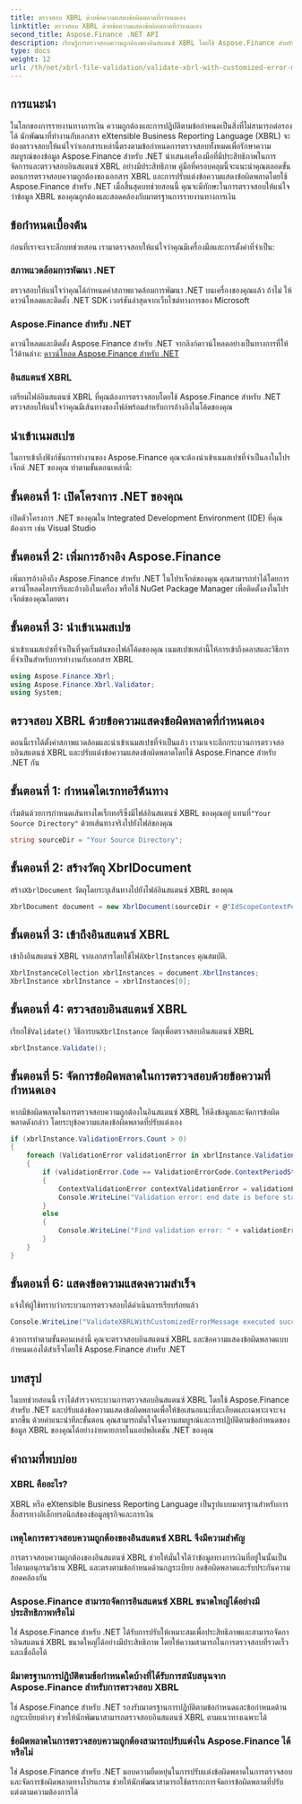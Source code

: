```yaml
---
title: ตรวจสอบ XBRL ด้วยข้อความแสดงข้อผิดพลาดที่กำหนดเอง
linktitle: ตรวจสอบ XBRL ด้วยข้อความแสดงข้อผิดพลาดที่กำหนดเอง
second_title: Aspose.Finance .NET API
description: เรียนรู้การตรวจสอบความถูกต้องของอินสแตนซ์ XBRL โดยใช้ Aspose.Finance สำหรับ .NET พร้อมคำแนะนำโดยละเอียดทีละขั้นตอน ตรวจสอบความถูกต้องและการปฏิบัติตามข้อกำหนดของข้อมูลทางการเงินของคุณได้อย่างง่ายดาย
type: docs
weight: 12
url: /th/net/xbrl-file-validation/validate-xbrl-with-customized-error-message/
---
```

## การแนะนำ
ในโลกของการรายงานทางการเงิน ความถูกต้องและการปฏิบัติตามข้อกำหนดเป็นสิ่งที่ไม่สามารถต่อรองได้ นักพัฒนาที่ทำงานกับเอกสาร eXtensible Business Reporting Language (XBRL) จะต้องตรวจสอบให้แน่ใจว่าเอกสารเหล่านี้ตรงตามข้อกำหนดการตรวจสอบทั้งหมดเพื่อรักษาความสมบูรณ์ของข้อมูล Aspose.Finance สำหรับ .NET นำเสนอเครื่องมือที่มีประสิทธิภาพในการจัดการและตรวจสอบอินสแตนซ์ XBRL อย่างมีประสิทธิภาพ คู่มือที่ครอบคลุมนี้จะแนะนำคุณตลอดขั้นตอนการตรวจสอบความถูกต้องของเอกสาร XBRL และการปรับแต่งข้อความแสดงข้อผิดพลาดโดยใช้ Aspose.Finance สำหรับ .NET เมื่อสิ้นสุดบทช่วยสอนนี้ คุณจะมีทักษะในการตรวจสอบให้แน่ใจว่าข้อมูล XBRL ของคุณถูกต้องและสอดคล้องกับมาตรฐานการรายงานทางการเงิน
## ข้อกำหนดเบื้องต้น
ก่อนที่เราจะเจาะลึกบทช่วยสอน เรามาตรวจสอบให้แน่ใจว่าคุณมีเครื่องมือและการตั้งค่าที่จำเป็น:
### สภาพแวดล้อมการพัฒนา .NET
ตรวจสอบให้แน่ใจว่าคุณได้กำหนดค่าสภาพแวดล้อมการพัฒนา .NET บนเครื่องของคุณแล้ว ถ้าไม่ ให้ดาวน์โหลดและติดตั้ง .NET SDK เวอร์ชันล่าสุดจากเว็บไซต์ทางการของ Microsoft
### Aspose.Finance สำหรับ .NET
ดาวน์โหลดและติดตั้ง Aspose.Finance สำหรับ .NET จากลิงก์ดาวน์โหลดอย่างเป็นทางการที่ให้ไว้ด้านล่าง:
[ดาวน์โหลด Aspose.Finance สำหรับ .NET](https://releases.aspose.com/finance/net/)
### อินสแตนซ์ XBRL
เตรียมไฟล์อินสแตนซ์ XBRL ที่คุณต้องการตรวจสอบโดยใช้ Aspose.Finance สำหรับ .NET ตรวจสอบให้แน่ใจว่าคุณมีเส้นทางของไฟล์พร้อมสำหรับการอ้างอิงในโค้ดของคุณ
## นำเข้าเนมสเปซ
ในการเข้าถึงฟังก์ชันการทำงานของ Aspose.Finance คุณจะต้องนำเข้าเนมสเปซที่จำเป็นลงในโปรเจ็กต์ .NET ของคุณ ทำตามขั้นตอนเหล่านี้:
## ขั้นตอนที่ 1: เปิดโครงการ .NET ของคุณ
เปิดตัวโครงการ .NET ของคุณใน Integrated Development Environment (IDE) ที่คุณต้องการ เช่น Visual Studio
## ขั้นตอนที่ 2: เพิ่มการอ้างอิง Aspose.Finance
เพิ่มการอ้างอิงถึง Aspose.Finance สำหรับ .NET ในโปรเจ็กต์ของคุณ คุณสามารถทำได้โดยการดาวน์โหลดไลบรารีและอ้างอิงในเครื่อง หรือใช้ NuGet Package Manager เพื่อติดตั้งลงในโปรเจ็กต์ของคุณโดยตรง
## ขั้นตอนที่ 3: นำเข้าเนมสเปซ
นำเข้าเนมสเปซที่จำเป็นที่จุดเริ่มต้นของไฟล์โค้ดของคุณ เนมสเปซเหล่านี้ให้การเข้าถึงคลาสและวิธีการที่จำเป็นสำหรับการทำงานกับเอกสาร XBRL
```csharp
using Aspose.Finance.Xbrl;
using Aspose.Finance.Xbrl.Validator;
using System;
```
## ตรวจสอบ XBRL ด้วยข้อความแสดงข้อผิดพลาดที่กำหนดเอง
ตอนนี้เราได้ตั้งค่าสภาพแวดล้อมและนำเข้าเนมสเปซที่จำเป็นแล้ว เรามาเจาะลึกกระบวนการตรวจสอบอินสแตนซ์ XBRL และปรับแต่งข้อความแสดงข้อผิดพลาดโดยใช้ Aspose.Finance สำหรับ .NET กัน
## ขั้นตอนที่ 1: กำหนดไดเรกทอรีต้นทาง
 เริ่มต้นด้วยการกำหนดเส้นทางไดเร็กทอรีซึ่งมีไฟล์อินสแตนซ์ XBRL ของคุณอยู่ แทนที่`"Your Source Directory"` ด้วยเส้นทางจริงไปยังไฟล์ของคุณ
```csharp
string sourceDir = "Your Source Directory";
```
## ขั้นตอนที่ 2: สร้างวัตถุ XbrlDocument
 สร้าง`XbrlDocument` วัตถุโดยระบุเส้นทางไปยังไฟล์อินสแตนซ์ XBRL ของคุณ
```csharp
XbrlDocument document = new XbrlDocument(sourceDir + @"IdScopeContextPeriodStartAfterEnd.xml");
```
## ขั้นตอนที่ 3: เข้าถึงอินสแตนซ์ XBRL
 เข้าถึงอินสแตนซ์ XBRL จากเอกสารโดยใช้ไฟล์`XbrlInstances` คุณสมบัติ.
```csharp
XbrlInstanceCollection xbrlInstances = document.XbrlInstances;
XbrlInstance xbrlInstance = xbrlInstances[0];
```
## ขั้นตอนที่ 4: ตรวจสอบอินสแตนซ์ XBRL
 เรียกใช้`Validate()` วิธีการบน`XbrlInstance` วัตถุเพื่อตรวจสอบอินสแตนซ์ XBRL
```csharp
xbrlInstance.Validate();
```
## ขั้นตอนที่ 5: จัดการข้อผิดพลาดในการตรวจสอบด้วยข้อความที่กำหนดเอง
หากมีข้อผิดพลาดในการตรวจสอบความถูกต้องในอินสแตนซ์ XBRL ให้ดึงข้อมูลและจัดการข้อผิดพลาดดังกล่าว โดยระบุข้อความแสดงข้อผิดพลาดที่ปรับแต่งเอง
```csharp
if (xbrlInstance.ValidationErrors.Count > 0)
{
    foreach (ValidationError validationError in xbrlInstance.ValidationErrors)
    {
        if (validationError.Code == ValidationErrorCode.ContextPeriodStartAfterEnd)
        {
            ContextValidationError contextValidationError = validationError as ContextValidationError;
            Console.WriteLine("Validation error: end date is before start date in context " + contextValidationError.Object.Id);
        }
        else
        {
            Console.WriteLine("Find validation error: " + validationError.Message);
        }
    }
}
```
## ขั้นตอนที่ 6: แสดงข้อความแสดงความสำเร็จ
แจ้งให้ผู้ใช้ทราบว่ากระบวนการตรวจสอบได้ดำเนินการเรียบร้อยแล้ว
```csharp
Console.WriteLine("ValidateXBRLWithCustomizedErrorMessage executed successfully.");
```
ด้วยการทำตามขั้นตอนเหล่านี้ คุณจะตรวจสอบอินสแตนซ์ XBRL และข้อความแสดงข้อผิดพลาดแบบกำหนดเองได้สำเร็จโดยใช้ Aspose.Finance สำหรับ .NET
## บทสรุป
ในบทช่วยสอนนี้ เราได้สำรวจกระบวนการตรวจสอบอินสแตนซ์ XBRL โดยใช้ Aspose.Finance สำหรับ .NET และปรับแต่งข้อความแสดงข้อผิดพลาดเพื่อให้ข้อเสนอแนะที่ละเอียดและเฉพาะเจาะจงมากขึ้น ด้วยคำแนะนำทีละขั้นตอน คุณสามารถมั่นใจในความสมบูรณ์และการปฏิบัติตามข้อกำหนดของข้อมูล XBRL ของคุณได้อย่างง่ายดายภายในแอปพลิเคชัน .NET ของคุณ
## คำถามที่พบบ่อย
### XBRL คืออะไร?
XBRL หรือ eXtensible Business Reporting Language เป็นรูปแบบมาตรฐานสำหรับการสื่อสารทางอิเล็กทรอนิกส์ของข้อมูลธุรกิจและการเงิน
### เหตุใดการตรวจสอบความถูกต้องของอินสแตนซ์ XBRL จึงมีความสำคัญ
การตรวจสอบความถูกต้องของอินสแตนซ์ XBRL ช่วยให้มั่นใจได้ว่าข้อมูลทางการเงินที่อยู่ในนั้นเป็นไปตามอนุกรมวิธาน XBRL และตรงตามข้อกำหนดด้านกฎระเบียบ ลดข้อผิดพลาดและรับประกันความสอดคล้องกัน
### Aspose.Finance สามารถจัดการอินสแตนซ์ XBRL ขนาดใหญ่ได้อย่างมีประสิทธิภาพหรือไม่
ใช่ Aspose.Finance สำหรับ .NET ได้รับการปรับให้เหมาะสมเพื่อประสิทธิภาพและสามารถจัดการอินสแตนซ์ XBRL ขนาดใหญ่ได้อย่างมีประสิทธิภาพ โดยให้ความสามารถในการตรวจสอบที่รวดเร็วและเชื่อถือได้
### มีมาตรฐานการปฏิบัติตามข้อกำหนดใดบ้างที่ได้รับการสนับสนุนจาก Aspose.Finance สำหรับการตรวจสอบ XBRL
ใช่ Aspose.Finance สำหรับ .NET รองรับมาตรฐานการปฏิบัติตามข้อกำหนดและข้อกำหนดด้านกฎระเบียบต่างๆ ช่วยให้นักพัฒนาสามารถตรวจสอบอินสแตนซ์ XBRL ตามแนวทางเฉพาะได้
### ข้อผิดพลาดในการตรวจสอบความถูกต้องสามารถปรับแต่งใน Aspose.Finance ได้หรือไม่
ใช่ Aspose.Finance สำหรับ .NET มอบความยืดหยุ่นในการปรับแต่งข้อผิดพลาดในการตรวจสอบและจัดการข้อผิดพลาดทางโปรแกรม ช่วยให้นักพัฒนาสามารถใช้ตรรกะการจัดการข้อผิดพลาดที่ปรับแต่งตามความต้องการได้